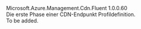 <Type Name="IBlank" FullName="Microsoft.Azure.Management.Cdn.Fluent.CdnEndpoint.UpdateDefinition.IBlank">
  <TypeSignature Language="C#" Value="public interface IBlank" />
  <TypeSignature Language="ILAsm" Value=".class public interface auto ansi abstract IBlank" />
  <TypeSignature Language="DocId" Value="T:Microsoft.Azure.Management.Cdn.Fluent.CdnEndpoint.UpdateDefinition.IBlank" />
  <TypeSignature Language="VB.NET" Value="Public Interface IBlank" />
  <TypeSignature Language="F#" Value="type IBlank = interface" />
  <AssemblyInfo>
    <AssemblyName>Microsoft.Azure.Management.Cdn.Fluent</AssemblyName>
    <AssemblyVersion>1.0.0.60</AssemblyVersion>
  </AssemblyInfo>
  <Interfaces />
  <Docs>
    <summary>
            Die erste Phase einer CDN-Endpunkt Profildefinition.
            </summary>
    <remarks>To be added.</remarks>
  </Docs>
  <Members />
</Type>